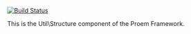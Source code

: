 [![Build Status](https://secure.travis-ci.org/proem/proem.png)](http://travis-ci.org/proem/proem)

This is the Util\Structure component of the Proem Framework.

